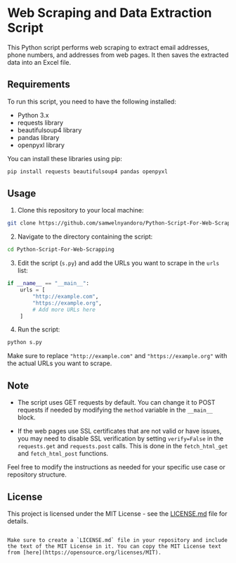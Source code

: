 # Web Scraping and Data Extraction Script

This Python script performs web scraping to extract email addresses, phone numbers, and addresses from web pages. It then saves the extracted data into an Excel file.

## Requirements

To run this script, you need to have the following installed:

- Python 3.x
- requests library
- beautifulsoup4 library
- pandas library
- openpyxl library

You can install these libraries using pip:

```bash
pip install requests beautifulsoup4 pandas openpyxl
```

## Usage

1. Clone this repository to your local machine:

```bash
git clone https://github.com/samwelnyandoro/Python-Script-For-Web-Scrapping.git
```

2. Navigate to the directory containing the script:

```bash
cd Python-Script-For-Web-Scrapping
```

3. Edit the script (`s.py`) and add the URLs you want to scrape in the `urls` list:

```python
if __name__ == "__main__":
    urls = [
        "http://example.com",
        "https://example.org",
        # Add more URLs here
    ]
```

4. Run the script:

```bash
python s.py
```

Make sure to replace `"http://example.com"` and `"https://example.org"` with the actual URLs you want to scrape.

## Note

- The script uses GET requests by default. You can change it to POST requests if needed by modifying the `method` variable in the `__main__` block.

- If the web pages use SSL certificates that are not valid or have issues, you may need to disable SSL verification by setting `verify=False` in the `requests.get` and `requests.post` calls. This is done in the `fetch_html_get` and `fetch_html_post` functions.

Feel free to modify the instructions as needed for your specific use case or repository structure.

## License

This project is licensed under the MIT License - see the [LICENSE.md](LICENSE.md) file for details.
```

Make sure to create a `LICENSE.md` file in your repository and include the text of the MIT License in it. You can copy the MIT License text from [here](https://opensource.org/licenses/MIT).